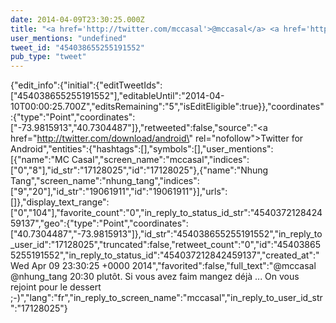 ```yaml
---
date: 2014-04-09T23:30:25.000Z
title: "<a href='http://twitter.com/mccasal'>@mccasal</a> <a href='http://twitter.com/nhung_tang'>@nhung_tang</a> 20:30 plutôt. Si vous avez faim mangez déjà ... On vous rejoint pour le dessert ;-)″"
user_mentions: "undefined"
tweet_id: "454038655255191552"
pub_type: "tweet"
---
```

{"edit_info":{"initial":{"editTweetIds":["454038655255191552"],"editableUntil":"2014-04-10T00:00:25.700Z","editsRemaining":"5","isEditEligible":true}},"coordinates":{"type":"Point","coordinates":["-73.9815913","40.7304487"]},"retweeted":false,"source":"<a href=\"http://twitter.com/download/android\" rel=\"nofollow\">Twitter for Android</a>","entities":{"hashtags":[],"symbols":[],"user_mentions":[{"name":"MC Casal","screen_name":"mccasal","indices":["0","8"],"id_str":"17128025","id":"17128025"},{"name":"Nhung Tang","screen_name":"nhung_tang","indices":["9","20"],"id_str":"19061911","id":"19061911"}],"urls":[]},"display_text_range":["0","104"],"favorite_count":"0","in_reply_to_status_id_str":"454037212842459137","geo":{"type":"Point","coordinates":["40.7304487","-73.9815913"]},"id_str":"454038655255191552","in_reply_to_user_id":"17128025","truncated":false,"retweet_count":"0","id":"454038655255191552","in_reply_to_status_id":"454037212842459137","created_at":"Wed Apr 09 23:30:25 +0000 2014","favorited":false,"full_text":"@mccasal @nhung_tang 20:30 plutôt. Si vous avez faim mangez déjà ... On vous rejoint pour le dessert ;-)","lang":"fr","in_reply_to_screen_name":"mccasal","in_reply_to_user_id_str":"17128025"}
